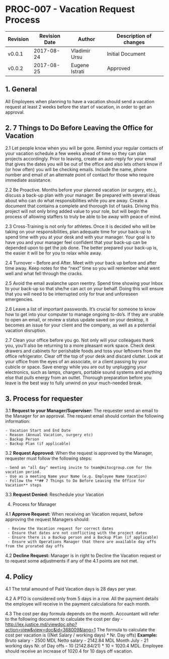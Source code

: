 # PROC-007 - Vacation Request Process


Revision | Revision Date | Author | Description of changes
-------- | ------------- | ------ | ----------------------
v0.0.1 | 2017-08-24 | Vladimir Ursu | Initial Document
v0.0.2 | 2017-08-25 | Eugene Istrati | Approved


## 1. General

All Employees when planning to have a vacation should send a vacation request at least 2 weeks before the start of vacation, in order to get an approval.


## 2. 7 Things to Do Before Leaving the Office for Vacation

2.1 Let people know when you will be gone. Remind your regular contacts of your vacation schedule a few weeks ahead of time so they can plan projects accordingly. Prior to leaving, create an auto-reply for your email that gives the dates you will be out of the office and also lets others know if (or how often) you will be checking emails. Include the name, phone number and email of an alternate point of contact for those who require immediate assistance.

2.2 Be Proactive. Months before your planned vacation (or surgery, etc.), discuss a back-up plan with your manager. Be prepared with several ideas about who can do what responsibilities while you are away. Create a document that contains a complete and thorough list of tasks. Driving this project will not only bring added value to your role, but will begin the process of allowing staffers to truly be able to be away with peace of mind.

2.3 Cross-Training is not only for athletes. Once it is decided who will be taking on your responsibilities, plan adequate time for your back-up to spend time with you at your desk and with your manager. Your goal is to have you and your manager feel confident that your back-up can be depended upon to get the job done. The better prepared your back-up is, the easier it will be for you to relax while away.

2.4 Turnover – Before and After. Meet with your back up before and after time away. Keep notes for the “next” time so you will remember what went well and what fell through the cracks.

2.5 Avoid the email avalanche upon reentry. Spend time showing your Inbox to your back-up so that she/he can act on your behalf. Doing this will ensure that you will need to be interrupted only for true and unforeseen emergencies.

2.6 Leave a list of important passwords. It’s crucial for someone to know how to get into your computer to manage ongoing to-do’s. If they are unable to open an email, or review a status update saved on your desktop, it becomes an issue for your client and the company, as well as a potential vacation disruption.

2.7 Clean your office before you go. Not only will your colleagues thank you, you’ll also be returning to a more pleasant work space. Check desk drawers and cabinets for perishable foods and toss your leftovers from the office refrigerator. Clear off the top of your desk and discard clutter. Look at your office from the eyes of an associate, or a client passing by your cubicle or space. Save energy while you are out by unplugging your electronics, such as lamps, chargers, portable sound systems and anything else that pulls energy from an outlet. Thorough preparation before you leave is the best way to fully unwind on your much-needed break.


## 3. Process for requester

3.1 **Request to your Manager/Superviser:** The requester send an email to the Manager for an approval. The request email should contain the following information:

    - Vacation Start and End Date
    - Reason (Annual Vacation, surgery etc)
    - Backup Person
    - Backup Plan (if applicable)

3.2 **Request Approved:** When the request is approved by the Manager, requester must follow the following steps:
    
    - Send an "all day" meeting invite to team@mitocgroup.com for the vacation period.
    - Use as a meeting Name your Name (e.g. Employee Name Vacation)
    - Follow the **## 7 Things to Do Before Leaving the Office for Vacation** steps

3.3 **Request Denied:** Reschedule your Vacation


4. Process for Manager

4.1 **Approve Request:** When receiving an Vacation request, before approving the request Managers should:

     - Review the Vacation request for correct dates
     - Ensure that dates are not conflicting with the project dates
     - Ensure there is a Backup person and a Backup Plan (if applicable)
     - Ensure with Operations Manager that there are available day offs from the prorated day offs

4.2 **Decline Request:** Manager is in right to Decline the Vacation request or to request some adjustments if any of the 4.1 points are not met.

## 4. Policy

4.1 The total amound of Paid Vacation days is 28 days per year.   

4.2 A PTO is considered only from 5 days in a row. All the payment details the employee will receive in the payment calculations for each month.

4.3 The cost per day formula depends on the month. Accountant will refer to the following document to calculate the cost per day - http://lex.justice.md/viewdoc.php?action=view&view=doc&id=368009&lang=1
    The formula to calculate the cost per vacation is ((Net Salary / working days) * Nr. Day offs)
    **Example:** Bruto salary - 2500    MDL
                 Netto salary - 2142.84 MDL
                 Month July   - 21 working days
                 Nr. of Day offs - 10
    (2142.84/21) * 10 = 1020.4 MDL. Employee should receive an increase of 1020.4 for 10 days off vacation.  
 




















